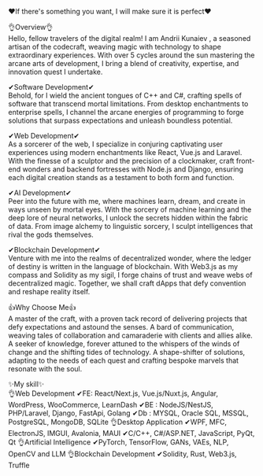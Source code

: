 ❤If there's something you want, I will make sure it is perfect❤

👌Overview👌
<br/>
Hello, fellow travelers of the digital realm!
I am Andrii Kunaiev , a seasoned artisan of the codecraft, weaving magic with technology to shape extraordinary experiences.
With over 5 cycles around the sun mastering the arcane arts of development, I bring a blend of creativity, expertise, and innovation quest I undertake.

✔Software Development✔
<br/>
Behold, for I wield the ancient tongues of C++ and C#, crafting spells of software that transcend mortal limitations.
From desktop enchantments to enterprise spells, I channel the arcane energies of programming to forge solutions that surpass expectations and unleash boundless potential.

✔Web Development✔
<br/>
As a sorcerer of the web, I specialize in conjuring captivating user experiences using modern enchantments like React, Vue.js and Laravel.
With the finesse of a sculptor and the precision of a clockmaker, craft front-end wonders and backend fortresses with Node.js and Django, ensuring each digital creation stands as a testament to both form and function.

✔AI Development✔
<br/>
Peer into the future with me, where machines learn, dream, and create in ways unseen by mortal eyes.
With the sorcery of machine learning and the deep lore of neural networks, I unlock the secrets hidden within the fabric of data.
From image alchemy to linguistic sorcery, I sculpt intelligences that rival the gods themselves.

✔Blockchain Development✔
<br/>
Venture with me into the realms of decentralized wonder, where the ledger of destiny is written in the language of blockchain.
With Web3.js as my compass and Solidity as my sigil, I forge chains of trust and weave webs of decentralized magic.
Together, we shall craft dApps that defy convention and reshape reality itself.

👍Why Choose Me👍
<br/>
A master of the craft, with a proven tack record of delivering projects that defy expectations and astound the senses.
A bard of communication, weaving tales of collaboration and camaraderie with clients and allies alike.
A seeker of knowledge, forever attuned to the whispers of the winds of change and the shifting tides of technology.
A shape-shifter of solutions, adapting to the needs of each quest and crafting bespoke marvels that resonate with the soul.

✨My skill✨
<br/>
👌Web Development
✔FE: React/Next.js, Vue.js/Nuxt.js, Angular, WordPress, WooCommerce, LearnDash
✔BE : NodeJS/NestJS, PHP/Laravel, Django, FastApi, Golang
✔Db : MYSQL, Oracle SQL, MSSQL, PostgreSQL, MongoDB, SQLite
👌Desktop Application
✔WPF, MFC, ElectronJS, IMGUI, Avalonia, MAUI
✔C/C++, C#/ASP.NET, JavaScript, PyQt, Qt
👌Artificial Intelligence
✔PyTorch, TensorFlow, GANs, VAEs, NLP, OpenCV and LLM
👌Blockchain Development
✔Solidity, Rust, Web3.js, Truffle
